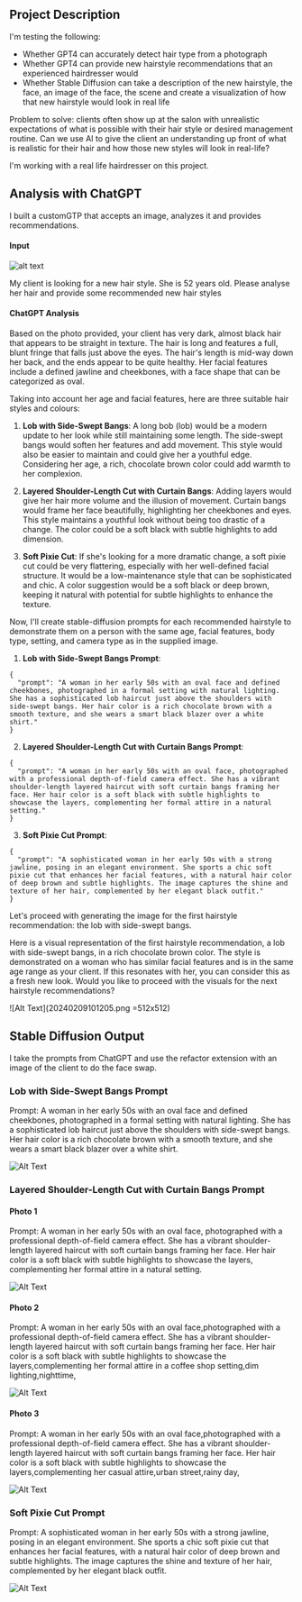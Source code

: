 ## Project Description

I'm testing the following:
- Whether GPT4 can accurately detect hair type from a photograph
- Whether GPT4 can provide new hairstyle recommendations that an experienced hairdresser would
- Whether Stable Diffusion can take a description of the new hairstyle, the face, an image of the face, the scene and create a visualization of how that new hairstyle would look in real life

Problem to solve: clients often show up at the salon with unrealistic expectations of what is possible with their hair style or desired management routine. Can we use AI to give the client an understanding up front of what is realistic for their hair and how those new styles will look in real-life?

I'm working with a real life hairdresser on this project.


## Analysis with ChatGPT

I built a customGTP that accepts an image, analyzes it and provides recommendations.

#### Input

![alt text](20240209101055.png "Title")

My client is looking for a new hair style. She is 52 years old. Please analyse her hair and provide some recommended new hair styles

#### ChatGPT Analysis

Based on the photo provided, your client has very dark, almost black hair that appears to be straight in texture. The hair is long and features a full, blunt fringe that falls just above the eyes. The hair's length is mid-way down her back, and the ends appear to be quite healthy. Her facial features include a defined jawline and cheekbones, with a face shape that can be categorized as oval.

Taking into account her age and facial features, here are three suitable hair styles and colours:

1. **Lob with Side-Swept Bangs**: A long bob (lob) would be a modern update to her look while still maintaining some length. The side-swept bangs would soften her features and add movement. This style would also be easier to maintain and could give her a youthful edge. Considering her age, a rich, chocolate brown color could add warmth to her complexion.

2. **Layered Shoulder-Length Cut with Curtain Bangs**: Adding layers would give her hair more volume and the illusion of movement. Curtain bangs would frame her face beautifully, highlighting her cheekbones and eyes. This style maintains a youthful look without being too drastic of a change. The color could be a soft black with subtle highlights to add dimension.

3. **Soft Pixie Cut**: If she's looking for a more dramatic change, a soft pixie cut could be very flattering, especially with her well-defined facial structure. It would be a low-maintenance style that can be sophisticated and chic. A color suggestion would be a soft black or deep brown, keeping it natural with potential for subtle highlights to enhance the texture.

Now, I'll create stable-diffusion prompts for each recommended hairstyle to demonstrate them on a person with the same age, facial features, body type, setting, and camera type as in the supplied image.

1. **Lob with Side-Swept Bangs Prompt**:
```
{
  "prompt": "A woman in her early 50s with an oval face and defined cheekbones, photographed in a formal setting with natural lighting. She has a sophisticated lob haircut just above the shoulders with side-swept bangs. Her hair color is a rich chocolate brown with a smooth texture, and she wears a smart black blazer over a white shirt."
}
```

2. **Layered Shoulder-Length Cut with Curtain Bangs Prompt**:
```
{
  "prompt": "A woman in her early 50s with an oval face, photographed with a professional depth-of-field camera effect. She has a vibrant shoulder-length layered haircut with soft curtain bangs framing her face. Her hair color is a soft black with subtle highlights to showcase the layers, complementing her formal attire in a natural setting."
}
```

3. **Soft Pixie Cut Prompt**:
```
{
  "prompt": "A sophisticated woman in her early 50s with a strong jawline, posing in an elegant environment. She sports a chic soft pixie cut that enhances her facial features, with a natural hair color of deep brown and subtle highlights. The image captures the shine and texture of her hair, complemented by her elegant black outfit."
}
```

Let's proceed with generating the image for the first hairstyle recommendation: the lob with side-swept bangs.

Here is a visual representation of the first hairstyle recommendation, a lob with side-swept bangs, in a rich chocolate brown color. The style is demonstrated on a woman who has similar facial features and is in the same age range as your client. If this resonates with her, you can consider this as a fresh new look. Would you like to proceed with the visuals for the next hairstyle recommendations?

![Alt Text](20240209101205.png =512x512)

## Stable Diffusion Output

I take the prompts from ChatGPT and use the refactor extension with an image of the client to do the face swap.

### **Lob with Side-Swept Bangs Prompt**

Prompt: A woman in her early 50s with an oval face and defined cheekbones, photographed in a formal setting with natural lighting. She has a sophisticated lob haircut just above the shoulders with side-swept bangs. Her hair color is a rich chocolate brown with a smooth texture, and she wears a smart black blazer over a white shirt.

![Alt Text](20240209101305.png)

### Layered Shoulder-Length Cut with Curtain Bangs Prompt

#### Photo 1

Prompt: A woman in her early 50s with an oval face, photographed with a professional depth-of-field camera effect. She has a vibrant shoulder-length layered haircut with soft curtain bangs framing her face. Her hair color is a soft black with subtle highlights to showcase the layers, complementing her formal attire in a natural setting.

![Alt Text](20240209101443.png)


#### Photo 2

Prompt: A woman in her early 50s with an oval face,photographed with a professional depth-of-field camera effect. She has a vibrant shoulder-length layered haircut with soft curtain bangs framing her face. Her hair color is a soft black with subtle highlights to showcase the layers,complementing her formal attire in a coffee shop setting,dim lighting,nighttime,

![Alt Text](20240209101921.png)


#### Photo 3

Prompt: A woman in her early 50s with an oval face,photographed with a professional depth-of-field camera effect. She has a vibrant shoulder-length layered haircut with soft curtain bangs framing her face. Her hair color is a soft black with subtle highlights to showcase the layers,complementing her casual attire,urban street,rainy day,

![Alt Text](20240209102209.png)

### Soft Pixie Cut Prompt

Prompt: A sophisticated woman in her early 50s with a strong jawline, posing in an elegant environment. She sports a chic soft pixie cut that enhances her facial features, with a natural hair color of deep brown and subtle highlights. The image captures the shine and texture of her hair, complemented by her elegant black outfit.

![Alt Text](20240209101620.png)
